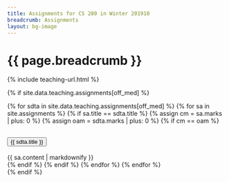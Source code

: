 ```yaml
---
title: Assignments for CS 280 in Winter 201910
breadcrumb: Assignments
layout: bg-image
---
```

# {{ page.breadcrumb }}

{% include teaching-url.html %}

{% if site.data.teaching.assignments[off_med] %}
<div class="accordion" id="accordionExample">
  {% for sdta in site.data.teaching.assignments[off_med] %}
    {% for sa in site.assignments %}
      {% if sa.title == sdta.title %}
        {% assign cm = sa.marks | plus: 0 %}
        {% assign oam = sdta.marks | plus: 0 %}
        {% if cm == oam %}
        <div class="card">
          <div class="card-header" id="headingOne">
            <h2 class="mb-0">
              <button class="btn btn-link" type="button" data-toggle="collapse" data-target="#collapseOne" aria-expanded="true" aria-controls="collapseOne">
                {{ sdta.title }}
              </button>
            </h2>
          </div>
          <div id="collapseOne" class="collapse show" aria-labelledby="headingOne" data-parent="#accordionExample">
            <div class="card-body">
              {{ sa.content | markdownify }}
            </div>
          </div>
        </div>
    {% endif %}
  {% endif %}
  {% endfor %}
{% endfor %}
</div>
  {% endif %}
